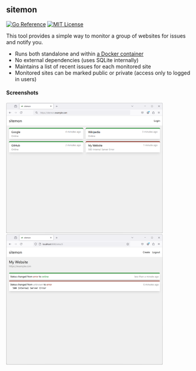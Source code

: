 ## sitemon

[![Go Reference](https://pkg.go.dev/badge/github.com/nathan-osman/sitemon.svg)](https://pkg.go.dev/github.com/nathan-osman/sitemon)
[![MIT License](https://img.shields.io/badge/license-MIT-9370d8.svg?style=flat)](https://opensource.org/licenses/MIT)

This tool provides a simple way to monitor a group of websites for issues and notify you.

- Runs both standalone and within [a Docker container](https://hub.docker.com/repository/docker/nathanosman/sitemon/general)
- No external dependencies (uses SQLite internally)
- Maintains a list of recent issues for each monitored site
- Monitored sites can be marked public or private (access only to logged in users)

#### Screenshots

<img src="https://github.com/nathan-osman/sitemon/blob/main/img/ss-home.png?raw=true" width="420" /> &nbsp; <img src="https://github.com/nathan-osman/sitemon/blob/main/img/ss-events.png?raw=true" width="420" />
